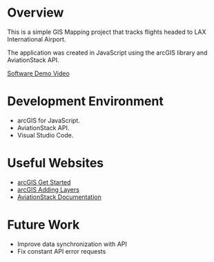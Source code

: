 # Overview

This is a simple GIS Mapping project that tracks flights headed to LAX International Airport.

The application was created in JavaScript using the arcGIS library and AviationStack API.

[Software Demo Video](https://youtu.be/LT5XabhRsFI)

# Development Environment

- arcGIS for JavaScript.
- AviationStack API.
- Visual Studio Code.

# Useful Websites

* [arcGIS Get Started](https://developers.arcgis.com/javascript/latest/get-started/)
* [arcGIS Adding Layers](https://developers.arcgis.com/javascript/latest/add-a-point-line-and-polygon/)
* [AviationStack Documentation](https://aviationstack.com/documentation)

# Future Work

* Improve data synchronization with API
* Fix constant API error requests
